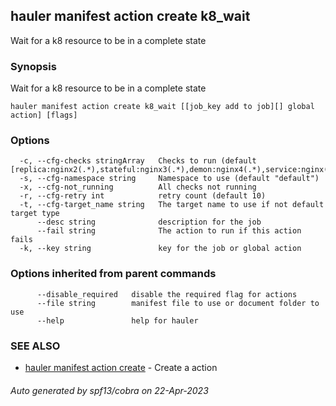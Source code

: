 ## hauler manifest action create k8_wait

Wait for a k8 resource to be in a complete state

### Synopsis

Wait for a k8 resource to be in a complete state

```
hauler manifest action create k8_wait [[job_key add to job][] global action] [flags]
```

### Options

```
  -c, --cfg-checks stringArray   Checks to run (default [replica:nginx2(.*),stateful:nginx3(.*),demon:nginx4(.*),service:nginx(.*)])
  -s, --cfg-namespace string     Namespace to use (default "default")
  -x, --cfg-not_running          All checks not running
  -r, --cfg-retry int            retry count (default 10)
  -t, --cfg-target_name string   The target name to use if not default target type
      --desc string              description for the job
      --fail string              The action to run if this action fails
  -k, --key string               key for the job or global action
```

### Options inherited from parent commands

```
      --disable_required   disable the required flag for actions
      --file string        manifest file to use or document folder to use
      --help               help for hauler
```

### SEE ALSO

* [hauler manifest action create](hauler_manifest_action_create.md)	 - Create a action

###### Auto generated by spf13/cobra on 22-Apr-2023
